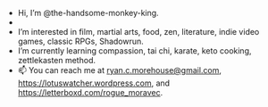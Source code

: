 - Hi, I’m @the-handsome-monkey-king.
- 
- I’m interested in film, martial arts, food, zen, literature, indie video games, classic RPGs, Shadowrun.
- I’m currently learning compassion, tai chi, karate, keto cooking, zettlekasten method.
- 📫 You can reach me at ryan.c.morehouse@gmail.com, https://lotuswatcher.wordpress.com, and https://letterboxd.com/rogue_moravec.

<!---
the-handsome-monkey-king/the-handsome-monkey-king is a ✨ special ✨ repository because its `README.md` (this file) appears on your GitHub profile.
You can click the Preview link to take a look at your changes.
--->
